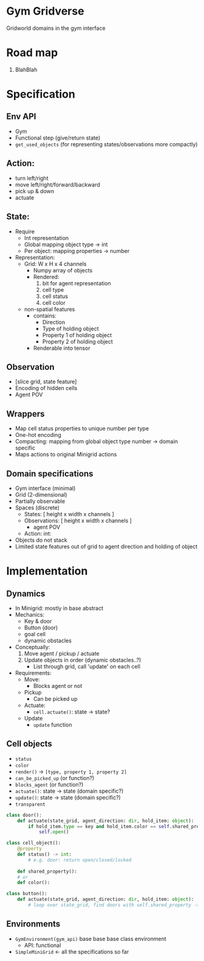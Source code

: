 # Gym Gridverse

Gridworld domains in the gym interface

# Road map

1. BlahBlah

# Specification

## Env API

* Gym
* Functional step (give/return state)
* `get_used_objects` (for representing states/observations more compactly)

## Action:

* turn left/right 
* move left/right/forward/backward
* pick up & down
* actuate

## State:

* Require
    * Int representation
    * Global mapping object type -> int
    * Per object: mapping properties -> number
* Representation:
    * Grid: W x H x 4 channels
        * Numpy array of objects
        * Rendered:
            1. bit for agent representation
            1. cell type
            1. cell status
            1. cell color
    * non-spatial features 
        * contains:
            * Direction
            * Type of holding object
            * Property 1 of holding object
            * Property 2 of holding object
        * Renderable into tensor

## Observation

* [slice grid, state feature]
* Encoding of hidden cells
* Agent POV

## Wrappers

* Map cell status properties to unique number per type
* One-hot encoding
* Compacting: mapping from global object type number -> domain specific
* Maps actions to original Minigrid actions

## Domain specifications

* Gym interface (minimal)
* Grid (2-dimensional)
* Partially observable
* Spaces (discrete)
    * States: [ height x width x channels ]
    * Observations: [ height x width x channels ]
        * agent POV
    * Action: int: 
* Objects do not stack
* Limited state features out of grid to agent direction and holding of object

# Implementation

## Dynamics

* In Minigrid: mostly in base abstract
* Mechanics:
    * Key & door
    * Button (door)
    * goal cell
    * dynamic obstacles
* Conceptually:
    1. Move agent / pickup / actuate
    1. Update objects in order (dynamic obstacles..?)
        * List through grid, call 'update' on each cell
* Requirements:
    * Move:
        * Blocks agent or not
    * Pickup
        * Can be picked up
    * Actuate:
        * `cell.actuate()`: state -> state?
    * Update
        * `update` function

## Cell objects

* `status`
* `color`
* `render()` -> `[type, property 1, property 2]`
* `can_be_picked_up` (or function?)
* `blocks_agent` (or function?)
* `actuate()`: state -> state (domain specific?)
* `update()`: state -> state (domain specific?)
* `transparent`

```python
class door():
    def actuate(state_grid, agent_direction: dir, hold_item: object):
        if hold_item.type == key and hold_item.color == self.shared_property:
            self.open()

class cell_object():
    @property
    def status() -> int:
        # e.g. door: return open/closed/locked
    
    def shared_property():
    # or
    def color():

class button():
    def actuate(state_grid, agent_direction: dir, hold_item: object):
        # loop over state_grid, find doors with self.shared_property -> open
```

## Environments

* `GymEnvironment(gym_api)` base base base class environment
    * API: functional
* `SimpleMiniGrid` <- all the specifications so far
